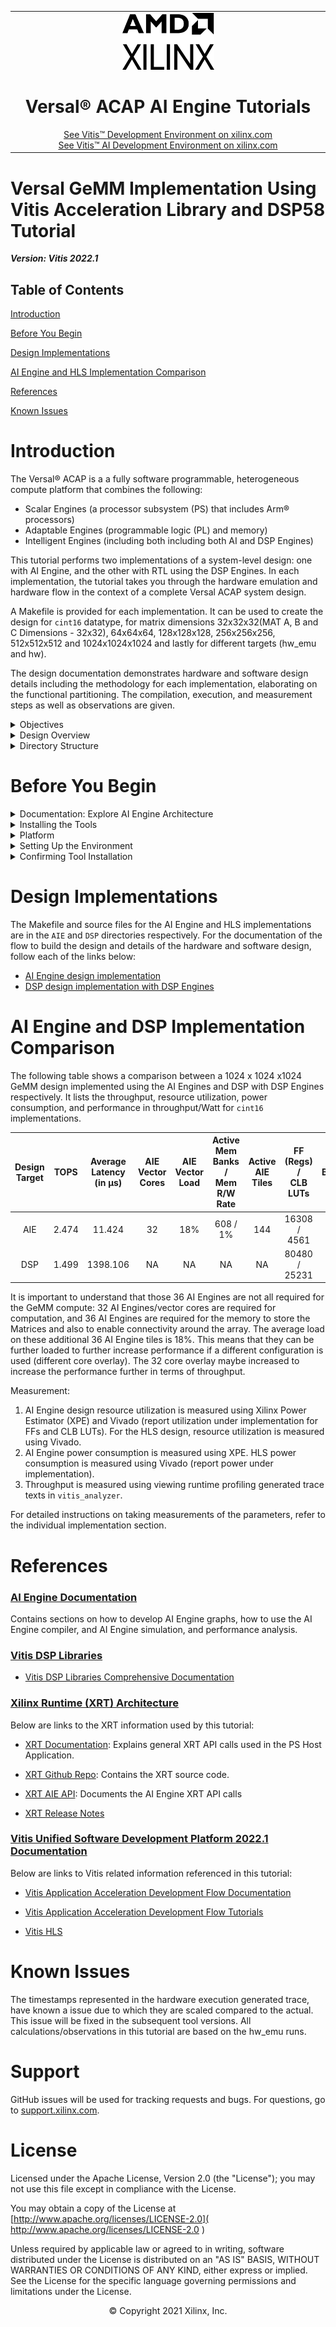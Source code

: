 ﻿<table class="sphinxhide" width="100%">
 <tr width="100%">
    <td align="center"><img src="https://raw.githubusercontent.com/Xilinx/Image-Collateral/main/xilinx-logo.png" width="30%"/><h1>Versal® ACAP AI Engine Tutorials</h1>
    <a href="https://www.xilinx.com/products/design-tools/vitis.html">See Vitis™ Development Environment on xilinx.com</br></a>
    <a href="https://www.xilinx.com/products/design-tools/vitis/vitis-ai.html">See Vitis™ AI Development Environment on xilinx.com</a>
    </td>
 </tr>
</table>

# Versal GeMM Implementation Using Vitis Acceleration Library and DSP58 Tutorial

***Version: Vitis 2022.1***

## Table of Contents

[Introduction](#introduction)

[Before You Begin](#Before-you-Begin)

[Design Implementations](#Design-Implementations)

[AI Engine and HLS Implementation Comparison](#AI-Engine-and-HLS-Implementation-Comparison)

[References](#References)

[Known Issues](#Known-Issues)

# Introduction

The Versal® ACAP is a a fully software programmable, heterogeneous compute platform that combines the following:

- Scalar Engines (a processor subsystem (PS) that includes Arm® processors)
- Adaptable Engines (programmable logic (PL) and memory)
- Intelligent Engines (including both including both AI and DSP Engines)

This tutorial performs two implementations of a system-level design: one with AI Engine, and the other with RTL using the DSP Engines. In each implementation, the tutorial takes you through the hardware emulation and hardware flow in the context of a complete Versal ACAP system design.

A Makefile is provided for each implementation. It can be used to create the design for `cint16` datatype, for matrix dimensions 32x32x32(MAT A, B and C Dimensions - 32x32), 64x64x64, 128x128x128, 256x256x256, 512x512x512 and 1024x1024x1024 and lastly for different targets (hw_emu and hw).

The design documentation demonstrates hardware and software design details including the methodology for each implementation, elaborating on the functional partitioning. The compilation, execution, and measurement steps as well as observations are given.

<details>
  <summary>Objectives</summary> 
	
## Objectives

After completing the tutorial, you should be able to:

* Develop a system-level GeMM design by identifying an algorithm and deploying it on AI Engines or PL and DSP Engines. 
* Build a complete system design by going through the following steps in the Vitis flow:
  * Create the AI Engine Adaptive Data Flow API (ADF) graph.
  * Compile the A72 host application and compiling PL kernels.
  * Use the Vitis compiler (V++) to link the AI Engine and HLS kernels with the platform.
  * Package the design.
  * Run the design through the hardware emulation and hardware flow in a mixed SystemC/RTL cycle-accurate/QEMU-based simulator.
* Understand graph control APIs for AI Engine implementation and HLS APIs for controlling HLS/PL kernels.
* Understand the methodological differences between a design created using AI Engines and a design created using PL and DSP Engines.
* Understand metrics including utilization, performance/throughput, and power across various instances of FFT arrays of different dimensions.

</details>

<details>
  <summary>Design Overview</summary> 
 
## Design Overview

### AIE
In this design, the multiplication of 2 square matrices(MatA and MatB) is done using a 32-AIE core overlay. MatA is
divided into 8 x 4 blocks and MatB into 4 x 8 blocks. MatA input is provided 1x4 block at a time, using 4 input streams,
and MatB is provided using 32 input streams for each 4x8 blocks. Output Matrix MatC is divided into 8x8 blocks and is given out
as 1x8block at a time using 8 output streams. 32 core overlay is chosen to keep the core overlay same across all Matrx
Dimensions, 32x32x32-64x64x64 onwards to 1024x1024x1024 and keep the performance high.

### DSP
In this design, Matrix Multiplication is implemented using Systolic array of 1024 DSP58 Engines. There are 32 DSP58 cascade chains, 
each chain having 32 DSP58s. Matrix-Matrix Multiplication is decomposed into Matrix-Vector multiplication. One Matrix B column vector
is multiplied by each Row of Matrix A. This is achieved by broadcasting Matrix B column vector to DSPs at same position in each
cascade chain, while all 1K elements of Matrix A are read and each element drives one Port A of DSP58. One cascade chain implements
One column vector and one row vector multiplication. This operation completes in 32 clocks.

Thus 32x32 matrix is the basic matrix multiplication unit. Larger matrices are broken down into submatrices of size 32x32, and each 
32x32 submatrix of Matrix A is multiplied with each submatrix of Matrix B. For larger matrix multiplication, partial sum needs to be 
stored, read back, added to the new value and stored back.

</details>

<details>
  <summary>Directory Structure</summary> 
	
## Directory Structure

```
GeMM_AIEvsDSP
|__AIE......................contains AI Engine implementation
|    |Makefile....................with recipes for each step of the design compilation
|    |images......................contains images used for AI Engine Design documentation
|    |description.json............required for internal regression 
|    |multi_params.json...........required for internal regression 
|    |build.......................created and contains subfolders from design build
|    |design......................contains source and include files
|    |      |aie_src....................contains all the aie source files and aiesimulator input files
|    |      |      |aiesim_data.................contains all the files for the aiesimulator input
|    |      |pl_src.....................contains all the data mover source files
|    |      |host_app_src...............contains host application source files
|    |      |system_configs.............contains all system configuration files
|    |      |profiling_configs..........contains xrt.ini file
|    |      |exec_files.................contains hw_emu launch script
|    |      |vivado_metrics_scripts.....contains script for reporting utilisation and power from vivado
|__DSP......................contains DSP implementation targeting DSP Engines
|    |Makefile....................with recipes for each step of the design compilation
|    |images......................contains images used for DSP Design documentation
|    |description.json............required for XOAH
|    |multi_params.json...........required for XOAH
|    |build.......................created and contains subfolders from design build
|    |design......................contains source and include files
|    |      |pl_src.....................contains all GeMM and data mover source files
|    |      |host_app_src...............contains host application source files
|    |      |system_configs.............contains all system configuration files
|    |      |profiling_configs..........contains xrt.ini file
|    |      |exec_files.................contains hw_emu launch script
|    |      |vivado_metrics_scripts.....contains script for reporting utilisation and power from vivado
```
</details>

# Before You Begin

<details>
	
<summary>Documentation: Explore AI Engine Architecture</summary> 

## Documentation: Explore AI Engine Architecture

* [AI Engine Development Design Process](https://www.xilinx.com/support/documentation-navigation/design-process/ai-engine-development.html)

* [AM009 AI Engine Architecture Manual](https://www.xilinx.com/support/documentation/architecture-manuals/am009-versal-ai-engine.pdf)

* [Versal ACAP AI Engines for Dummies](https://forums.xilinx.com/t5/Design-and-Debug-Techniques-Blog/Versal-ACAP-AI-Engines-for-Dummies/ba-p/1132493)

</details>

<details>
<summary>Installing the Tools</summary> 
	
## Installing the Tools

* [AI Engine Tools Lounge](https://www.xilinx.com/member/versal_ai_tools_ea.html)

* [AI Engine Documentation](https://www.xilinx.com/products/design-tools/vitis/vitis-ai.html)

To build and run the GeMM tutorial (AI Engine and HLS implementations), perform the following steps:

* Install the [Vitis Software Platform](https://www.xilinx.com/products/design-tools/vitis/vitis-platform.html).

* Obtain licenses for AI Engine tools.

* Follow the instructions in [Installing Xilinx Runtime and Platforms](https://docs.xilinx.com/r/en-US/ug1393-vitis-application-acceleration/Installing-Xilinx-Runtime-and-Platforms) (XRT).

* Download and set up the [VCK190 Vitis Platform](https://www.xilinx.com/member/vck190_headstart.html#docs).

</details>

<details>
<summary>Platform</summary> 

## Platform

Before beginning the tutorial, make sure you have read and followed the [Vitis Software Platform Release Notes (v2022.1)](https://docs.xilinx.com/r/en-US/ug1393-vitis-application-acceleration/Vitis-Software-Platform-Release-Notes) for setting up software and installing the VCK190 base platform.

This tutorial targets the [VCK190 production board](https://www.xilinx.com/products/boards-and-kits/vck190.html). If you have already purchased this board, download the necessary files from the lounge and ensure you have the correct licenses installed. If you do not have a board and the required license, contact your Xilinx sales contact.

</details>

<details>
<summary>Setting Up the Environment</summary>
 
## Setting up the Environment

When the elements of the Vitis software platform are installed, update the shell environment script. Set the environment variables to your system-specific paths.

To set up XRT, if you have not done this already, run the following command:

```
* source \<XRT-Location\>/setup.sh
```

In the design directory of each implementation, edit `sample_env_setup.sh` script with your file paths, then source the environment script: 

```bash
source sample_env_setup.sh
``` 

The script sets up the environment variables and sources scripts explained below:

1. The `PLATFORM_REPO_PATHS` environment variable is based on where you downloaded the platform.
2. The `XILINX_TOOLS_LOCATION` path to the Xilinx tools is used to source the `settings64.sh` script.
3. The `XLNX_VERSAL` path to the `xilinx-versal-common-v2022.1` directory is used in the step below.
4. The platform is set up by running the `xilinx-versal-common-v2022.1/environment-setup-cortexa72-cortexa53-xilinx-linux` script as provided in the platform download This script sets up the `SDKTARGETSYSROOT` and `CXX` variables. If the script is not present, you _must_ run the `xilinx-versal-common-v2022.1/sdk.sh` script.
5. `DSPLIB_VITIS` is the path to the downloaded Vitis Libraries. This is only required for the AI Engine implementation.
6. In the script, you can optionally set up an `XRT_ROOT` environment variable, pointing to XRT - RPMs, which can be packaged in the Vitis compiler packaging step. If it is not set up, this environment variable is automatically be excluded from packaging.
7. The script also sets up the `PLATFORM` variable pointing to the required `.xpfm` file of the target platform set by the variable `tgt_plat`.

</details>

<details>
<summary>Confirming Tool Installation</summary> 
	
## Confirming Tool Installation

To confirm that you have installed the correct tools, run the following command: 

```bash
which vitis
which aiecompiler
```

To confirm you have the VCK190 base platform, run the following command: 

```bash
platforminfo --list | grep -m 1 -A 9 vck190
```

The output of the above command should be as follows:

```bash
 "baseName": "xilinx_vck190_base_202210_1",
            "version": "1.0",
            "type": "sdsoc",
            "dataCenter": "false",
            "embedded": "true",
            "externalHost": "false",
            "serverManaged": "false",
            "platformState": "pre_synth",
            "usesPR": "false",
```

</details>

# Design Implementations

The Makefile and source files for the AI Engine and HLS implementations are in the `AIE` and `DSP` directories respectively. For the documentation of the flow to build the design and details of the hardware and software design, follow each of the links below:

* [AI Engine design implementation](AIE)
* [DSP design implementation with DSP Engines](DSP)

# AI Engine and DSP Implementation Comparison

The following table shows a comparison between a 1024 x 1024 x1024 GeMM design implemented using the AI Engines and DSP with DSP Engines respectively. It lists the throughput, resource utilization, power consumption, and performance in throughput/Watt for `cint16` implementations.

| Design Target | TOPS<br/> | Average Latency (in μs) | AIE Vector Cores | AIE Vector Load | Active Mem Banks /<br/> Mem R/W Rate | Active AIE Tiles | FF (Regs) /<br/> CLB LUTs | BRAMs | DSPs | Dynamic Power<br/>(in mW) | TOPS per Watt<br/>(in TOPS/Watt) |
|:-------------:|:----------------------------------:|:-----------------------:|:----------------:|:---------------:|:------------------------------------:|:----------------:|:-------------------------:|:-----:|:----:|:-------------------------:|:---------------------------------------:|
| AIE           | 2.474     | 11.424                  | 32               | 18%             | 608 /<br/>1%                         | 144              | 16308 /<br/> 4561        |0       | 0    | 6177                      |  0.4005                          |    
| DSP           | 1.499     |   1398.106              | NA               | NA              | NA                                   | NA               | 80480 /<br/> 25231       | 64     | 1024  | 4765.4                   | 0.186                            |

It is important to understand that those 36 AI Engines are not all required for the GeMM compute: 32 AI Engines/vector cores are required for computation, and 36 AI Engines are required for the memory to store the Matrices and also to enable connectivity around the array. The average load on these additional 36 AI Engine tiles is 18%. This means that they can be further loaded to further increase performance if a different configuration is used (different core overlay).
The 32 core overlay maybe increased to increase the performance further in terms of throughput.

Measurement:
1. AI Engine design resource utilization is measured using Xilinx Power Estimator (XPE) and Vivado (report utilization under implementation for FFs and CLB LUTs). For the HLS design, resource utilization is measured using Vivado.
2. AI Engine power consumption is measured using XPE. HLS power consumption is measured using Vivado (report power under implementation).
3. Throughput is measured using viewing runtime profiling generated trace texts in `vitis_analyzer`.

For detailed instructions on taking measurements of the parameters, refer to the individual implementation section.

# References

### [AI Engine Documentation](https://docs.xilinx.com/search/all?filters=Document_ID~%2522UG1076%2522_%2522UG1079%2522&content-lang=en-US)

Contains sections on how to develop AI Engine graphs, how to use the AI Engine compiler, and AI Engine simulation, and performance analysis.

### [Vitis DSP Libraries](https://github.com/Xilinx/Vitis_Libraries/tree/master/dsp)

* [Vitis DSP Libraries Comprehensive Documentation](https://xilinx.github.io/Vitis_Libraries/dsp/2022.1/) 

### [Xilinx Runtime (XRT) Architecture](https://xilinx.github.io/XRT/master/html/index.html)

Below are links to the XRT information used by this tutorial: 

* [XRT Documentation](https://xilinx.github.io/XRT/master/html/index.html): Explains general XRT API calls used in the PS Host Application. 

* [XRT Github Repo](https://github.com/Xilinx/XRT): Contains the XRT source code. 

* [XRT AIE API](https://github.com/Xilinx/XRT/blob/master/src/runtime_src/core/include/experimental/xrt_aie.h): Documents the AI Engine XRT API calls

* [XRT Release Notes](https://www.xilinx.com/support/documentation/sw_manuals/xilinx2022_1/ug1451-xrt-release-notes.pdf)

### [Vitis Unified Software Development Platform 2022.1 Documentation](https://www.xilinx.com/html_docs/xilinx2022_1/vitis_doc/index.html)

Below are links to Vitis related information referenced in this tutorial:

* [Vitis Application Acceleration Development Flow Documentation](https://www.xilinx.com/html_docs/xilinx2022_1/vitis_doc/kme1569523964461.html)

* [Vitis Application Acceleration Development Flow Tutorials](https://github.com/Xilinx/Vitis-Tutorials)

* [Vitis HLS](https://docs.xilinx.com/r/en-US/ug1399-vitis-hls)

# Known Issues

The timestamps represented in the hardware execution generated trace, have known a issue due to which they are scaled compared to the actual. This issue will be fixed in the subsequent tool versions. All calculations/observations in this tutorial are based on the hw_emu runs.

# Support

GitHub issues will be used for tracking requests and bugs. For questions, go to [support.xilinx.com](http://support.xilinx.com/).

# License

Licensed under the Apache License, Version 2.0 (the "License"); you may not use this file except in compliance with the License.

You may obtain a copy of the License at [http://www.apache.org/licenses/LICENSE-2.0]( http://www.apache.org/licenses/LICENSE-2.0 )


Unless required by applicable law or agreed to in writing, software distributed under the License is distributed on an "AS IS" BASIS, WITHOUT WARRANTIES OR CONDITIONS OF ANY KIND, either express or implied. See the License for the specific language governing permissions and limitations under the License.

<p align="center">  &copy; Copyright 2021 Xilinx, Inc.</p>
